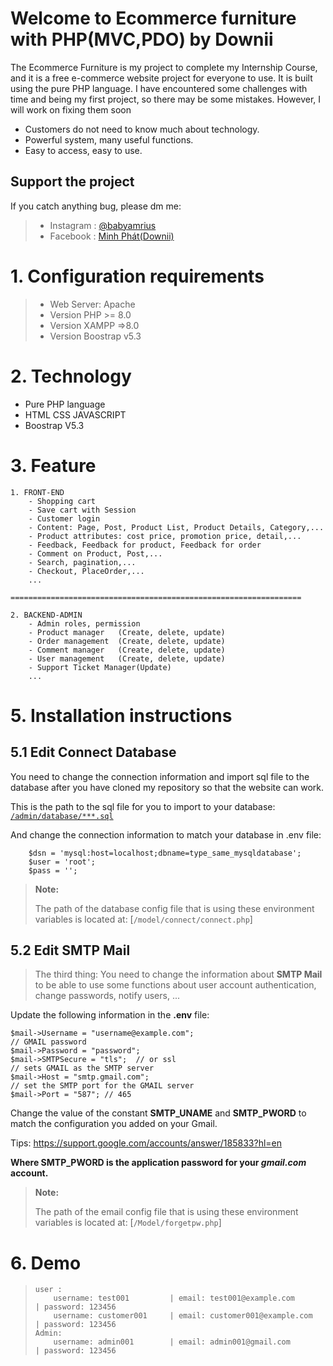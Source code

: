 # Welcome to Ecommerce furniture with PHP(MVC,PDO) by Downii

The Ecommerce Furniture is my project to complete my Internship Course, and it is a free e-commerce website project for everyone to use. It is built using the pure PHP language. I have encountered some challenges with time and being my first project, so there may be some mistakes. However, I will work on fixing them soon
- Customers do not need to know much about technology.
- Powerful system, many useful functions.
- Easy to access, easy to use.

## Support the project
If you catch anything bug, please dm me:
>    - Instagram : <a href="instagram.com/babyamrius/">@babyamrius</a>
 >   - Facebook : <a href="facebook.com/braindoti/">Minh Phát(Downii)</a>
# 1. Configuration requirements
> - Web Server: Apache
> - Version PHP >= 8.0
> - Version XAMPP =>8.0
> - Version Boostrap v5.3
# 2. Technology
- Pure PHP language
- HTML CSS JAVASCRIPT
- Boostrap V5.3
# 3. Feature

```
1. FRONT-END
    - Shopping cart
    - Save cart with Session
    - Customer login
    - Content: Page, Post, Product List, Product Details, Category,...
    - Product attributes: cost price, promotion price, detail,...
    - Feedback, Feedback for product, Feedback for order
    - Comment on Product, Post,...
    - Search, pagination,...
    - Checkout, PlaceOrder,...
    ...

=================================================================

2. BACKEND-ADMIN
    - Admin roles, permission
    - Product manager   (Create, delete, update)
    - Order management  (Create, delete, update)
    - Comment manager   (Create, delete, update)
    - User management   (Create, delete, update)
    - Support Ticket Manager(Update)
    ...
```
# 5. Installation instructions
## 5.1 Edit Connect Database

You need to change the connection information and import sql file to the database after you have cloned my repository so that the website can work.

This is the path to the sql file for you to import to your database:
[`/admin/database/***.sql`](https://github.com/TanHongIT/new-mvc-shop/tree/master/admin/database)

And change the connection information to match your database in .env file:

```dotenv
    $dsn = 'mysql:host=localhost;dbname=type_same_mysqldatabase';
    $user = 'root';
    $pass = '';
```

> **Note:**
>
> The path of the database config file that is using these environment variables is located at: [`/model/connect/connect.php`]

## 5.2 Edit SMTP Mail

> The third thing: 
You need to change the information about **SMTP Mail** to be able to use some functions about user account authentication, change passwords, notify users, ...

Update the following information in the **.env** file:

```dotenv
$mail->Username = "username@example.com";
// GMAIL password
$mail->Password = "password"; 
$mail->SMTPSecure = "tls";  // or ssl
// sets GMAIL as the SMTP server
$mail->Host = "smtp.gmail.com";
// set the SMTP port for the GMAIL server
$mail->Port = "587"; // 465
```

Change the value of the constant **SMTP_UNAME** and **SMTP_PWORD** to match the configuration you added on your Gmail.

Tips: https://support.google.com/accounts/answer/185833?hl=en

**Where SMTP_PWORD is the application password for your _gmail.com_ account.**

> **Note:**
>
> The path of the email config file that is using these environment variables is located at: [`/Model/forgetpw.php`]

# 6. Demo

> 
> 
> ```
> user :
>     username: test001         | email: test001@example.com	   | password: 123456
>     username: customer001     | email: customer001@example.com   | password: 123456
> Admin:
>     username: admin001        | email: admin001@gmail.com	       | password: 123456
> ```
